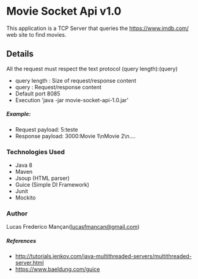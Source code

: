 # Movie Socket Api v1.0

This application is a TCP Server that queries the https://www.imdb.com/ web site to find movies.

## Details

All the request must respect the text protocol  (query length):(query)

* query length : Size of request/response content
* query : Request/response content
* Default port 8085
* Execution 'java -jar movie-socket-api-1.0.jar'

##### Example:

* Request payload: 5:teste
* Response payload: 3000:Movie 1\nMovie 2\n....

### Technologies Used

 * Java 8
 * Maven
 * Jsoup (HTML parser)
 * Guice (Simple DI Framework)
 * Junit
 * Mockito
 
 
 ### Author
 Lucas Frederico Mançan(lucasfmancan@gmail.com)
 
 ##### References
 
 * http://tutorials.jenkov.com/java-multithreaded-servers/multithreaded-server.html
 * https://www.baeldung.com/guice